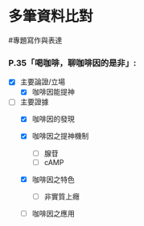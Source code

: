 # 多筆資料比對
#專題寫作與表達

### P.35「喝咖啡，聊咖啡因的是非」:
- [x] 主要論證/立場
	- [x] 咖啡因能提神
- [ ] 主要證據
	- [x] 咖啡因的發現
	- [x] 咖啡因之提神機制
		- [ ] 腺苷
		- [ ] cAMP
	- [x] 咖啡因之特色
		- [ ] 非實質上癮
	- [ ] 咖啡因之應用


